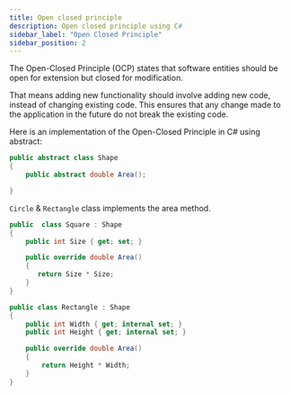 ```yaml
---
title: Open closed principle
description: Open closed principle using C#
sidebar_label: "Open Closed Principle"
sidebar_position: 2
---
```


The Open-Closed Principle (OCP) states that software entities should be open for extension but closed for modification.

That means adding new functionality should involve adding new code, instead of changing existing code. This ensures that any change made to the application in the future do not break the existing code.

Here is an implementation of the Open-Closed Principle in C# using abstract:

```csharp
public abstract class Shape
{
    public abstract double Area();

}
```

`Circle` & `Rectangle` class implements the area method.

```csharp
public  class Square : Shape
{
    public int Size { get; set; }

    public override double Area()
    {
       return Size * Size;
    }
}

public class Rectangle : Shape
{
    public int Width { get; internal set; }
    public int Height { get; internal set; }

    public override double Area()
    {
        return Height * Width;
    }
}
```
